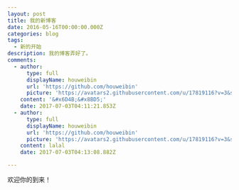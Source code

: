 ---layout: post
title: 我的新博客
date: 2016-05-16T00:00:00.000Z
categories: blog
tags:
  - 新的开始
description: 我的博客弄好了。
comments:
  - author:
      type: full
      displayName: houweibin
      url: 'https://github.com/houweibin'
      picture: 'https://avatars2.githubusercontent.com/u/17819116?v=3&s=73'
    content: '&#x6D4B;&#x8BD5;'
    date: 2017-07-03T04:11:21.853Z
  - author:
      type: full
      displayName: houweibin
      url: 'https://github.com/houweibin'
      picture: 'https://avatars2.githubusercontent.com/u/17819116?v=3&s=73'
    content: lalal
    date: 2017-07-03T04:13:08.882Z

---

欢迎你的到来！









